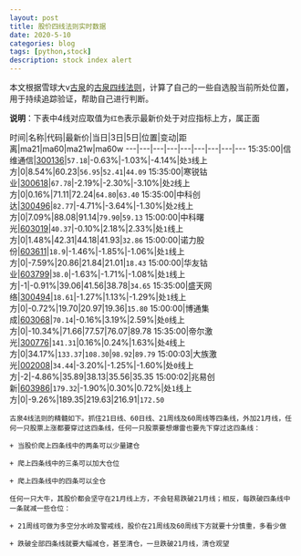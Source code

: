 ```yaml
---
layout: post
title: 股价四线法则实时数据
date: 2020-5-10
categories: blog
tags: [python,stock]
description: stock index alert
---
```



本文根据雪球大v[古泉](https://xueqiu.com/u/7148646888)的[古泉四线法则](https://xueqiu.com/7148646888/130498192)，计算了自己的一些自选股当前所处位置，用于持续追踪验证，帮助自己进行判断。

**说明**：下表中4线对应取值为`红色`表示最新价处于对应指标上方，属正面

时间|名称|代码|最新价|当日|3日|5日|位置|变动|距离|ma21|ma60|ma21w|ma60w
---|---|---|---|---|---|---|---|---
15:35:00|信维通信|[300136](https://xueqiu.com/S/SZ300136)|`57.18`|-0.63%|-1.03%|-4.14%|处`3`线上方|0|8.54%|60.23|`56.95`|`52.41`|`44.09`
15:35:00|寒锐钴业|[300618](https://xueqiu.com/S/SZ300618)|`67.78`|-2.19%|-2.30%|-3.10%|处`2`线上方|0|0.16%|71.11|72.24|`64.80`|`63.40`
15:35:00|中科创达|[300496](https://xueqiu.com/S/SZ300496)|`82.77`|-4.71%|-3.64%|-1.30%|处`2`线上方|0|7.09%|88.08|91.14|`79.90`|`59.13`
15:00:00|中科曙光|[603019](https://xueqiu.com/S/SH603019)|`40.37`|-0.10%|2.18%|2.33%|处`1`线上方|0|1.48%|42.31|44.18|41.93|`32.86`
15:00:00|诺力股份|[603611](https://xueqiu.com/S/SH603611)|`18.9`|-1.46%|-1.85%|-1.06%|处`1`线上方|0|-7.59%|20.86|21.84|21.01|`18.43`
15:00:00|华友钴业|[603799](https://xueqiu.com/S/SH603799)|`38.0`|-1.63%|-1.71%|-1.08%|处`1`线上方|-1|-0.91%|39.06|41.56|38.78|`34.65`
15:35:00|盛天网络|[300494](https://xueqiu.com/S/SZ300494)|`18.61`|-1.27%|1.13%|-1.29%|处`1`线上方|0|-0.72%|19.70|20.97|19.36|`15.80`
15:00:00|博通集成|[603068](https://xueqiu.com/S/SH603068)|`70.14`|-0.16%|3.19%|2.59%|处`0`线上方|0|-10.34%|71.66|77.57|76.07|89.78
15:35:00|帝尔激光|[300776](https://xueqiu.com/S/SZ300776)|`141.31`|0.16%|0.24%|1.63%|处`4`线上方|0|34.17%|`133.37`|`108.30`|`98.92`|`89.79`
15:00:03|大族激光|[002008](https://xueqiu.com/S/SZ002008)|`34.44`|-3.20%|-1.25%|-1.60%|处`0`线上方|-2|-4.86%|35.89|38.13|35.56|35.35
15:00:02|兆易创新|[603986](https://xueqiu.com/S/SH603986)|`179.32`|-1.90%|0.30%|0.72%|处`1`线上方|0|-9.26%|189.35|219.63|216.91|`172.50`

```
古泉4线法则的精髓如下。抓住21日线、60日线、21周线及60周线等四条线，外加21月线，任何一只股票上涨都要穿过这四条线，任何一只股票要想爆雷也要先下穿过这四条线：

+ 当股价爬上四条线中的两条可以少量建仓

+ 爬上四条线中的三条可以加大仓位

+ 爬上四条线中的四条可以全仓

任何一只大牛，其股价都会坚守在21月线上方，不会轻易跌破21月线；相反，每跌破四条线中一条就减一些仓位：

+ 21周线可做为多空分水岭及警戒线，股价在21周线及60周线下方就要十分慎重，多看少做

+ 跌破全部四条线就要大幅减仓，甚至清仓，一旦跌破21月线，清仓观望
```